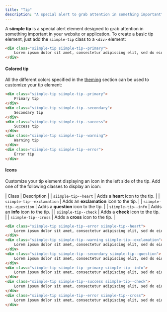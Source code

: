 ```yaml
---
title: "Tip"
description: "A special alert to grab attention in something important"
---
```


<style>
.siimple-tip:last-child {
    margin-bottom: 0px !important;
}
</style>

A **siimple tip** is a special alert element designed to grab attention in something important in your website or application. To create a basic tip element, just add the `siimple-tip` class to a `<div>` element:

```html preview="true"
<div class="siimple-tip siimple-tip--primary">
    Lorem ipsum dolor sit amet, consectetur adipiscing elit, sed do eiusmod tempor incididunt ut labore et dolore magna aliqua.
</div>
```


#### Colored tip

All the different colors specified in the [theming](/css/getting-started/theming.html) section can be used to customize your tip element:

```html preview="true"
<div class="siimple-tip siimple-tip--primary">
    Primary tip
</div>
<div class="siimple-tip siimple-tip--secondary">
    Secondary tip
</div>
<div class="siimple-tip siimple-tip--success">
    Success tip
</div>
<div class="siimple-tip siimple-tip--warning">
    Warning tip
</div>
<div class="siimple-tip siimple-tip--error">
    Error tip
</div>
```


#### Icons

Customize your tip element displaying an icon in the left side of the tip. Add one of the following classes to display an icon:

| Class | Description |
| `siimple-tip--heart` | Adds a **heart** icon to the tip. |
| `siimple-tip--exclamation` | Adds an **exclamation** icon to the tip. |
| `siimple-tip--question` | Adds a **question** icon to the tip. |
| `siimple-tip--info` | Adds an **info** icon to the tip. |
| `siimple-tip--check` | Adds a **check** icon to the tip. |
| `siimple-tip--cross` | Adds a **cross** icon to the tip. |

```html preview="true"
<div class="siimple-tip siimple-tip--error siimple-tip--heart">
    Lorem ipsum dolor sit amet, consectetur adipiscing elit, sed do eiusmod tempor incididunt ut labore et dolore magna aliqua.
</div>
<div class="siimple-tip siimple-tip--warning siimple-tip--exclamation">
    Lorem ipsum dolor sit amet, consectetur adipiscing elit, sed do eiusmod tempor incididunt ut labore et dolore magna aliqua.
</div>
<div class="siimple-tip siimple-tip--secondary siimple-tip--question">
    Lorem ipsum dolor sit amet, consectetur adipiscing elit, sed do eiusmod tempor incididunt ut labore et dolore magna aliqua.
</div>
<div class="siimple-tip siimple-tip--primary siimple-tip--info">
    Lorem ipsum dolor sit amet, consectetur adipiscing elit, sed do eiusmod tempor incididunt ut labore et dolore magna aliqua.
</div>
<div class="siimple-tip siimple-tip--success siimple-tip--check">
    Lorem ipsum dolor sit amet, consectetur adipiscing elit, sed do eiusmod tempor incididunt ut labore et dolore magna aliqua.
</div>
<div class="siimple-tip siimple-tip--error siimple-tip--cross">
    Lorem ipsum dolor sit amet, consectetur adipiscing elit, sed do eiusmod tempor incididunt ut labore et dolore magna aliqua.
</div>
```


